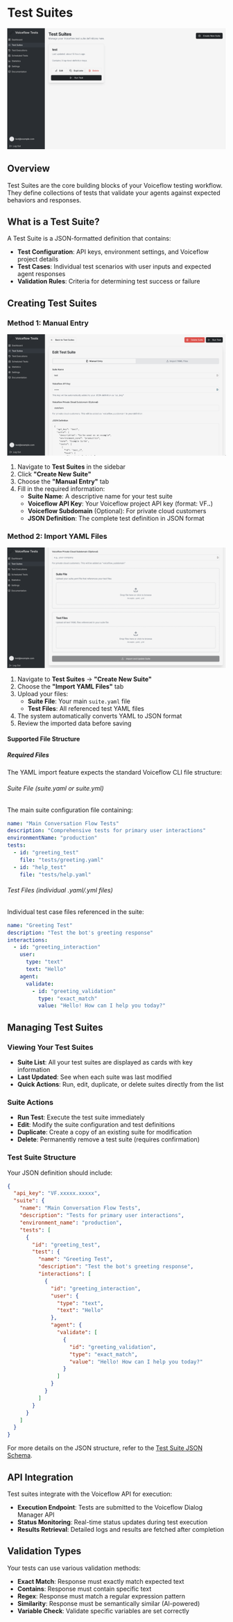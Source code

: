 # Test Suites

<p align="center">
  <img alt="Test Suite" src="/images/test-platform/test-suites.png" />
</p>

## Overview
Test Suites are the core building blocks of your Voiceflow testing workflow. They define collections of tests that validate your agents against expected behaviors and responses.

## What is a Test Suite?
A Test Suite is a JSON-formatted definition that contains:
- **Test Configuration**: API keys, environment settings, and Voiceflow project details
- **Test Cases**: Individual test scenarios with user inputs and expected agent responses
- **Validation Rules**: Criteria for determining test success or failure

## Creating Test Suites

### Method 1: Manual Entry

<p align="center">
  <img alt="Dashboard" src="/images/test-platform/test-suite-detail.png" />
</p>

1. Navigate to **Test Suites** in the sidebar
2. Click **"Create New Suite"**
3. Choose the **"Manual Entry"** tab
4. Fill in the required information:
   - **Suite Name**: A descriptive name for your test suite
   - **Voiceflow API Key**: Your Voiceflow project API key (format: VF.*****.*****)
   - **Voiceflow Subdomain** (Optional): For private cloud customers
   - **JSON Definition**: The complete test definition in JSON format

### Method 2: Import YAML Files

<p align="center">
  <img alt="Dashboard" src="/images/test-platform/yaml-import.png" />
</p>

1. Navigate to **Test Suites** → **"Create New Suite"**
2. Choose the **"Import YAML Files"** tab
3. Upload your files:
   - **Suite File**: Your main `suite.yaml` file
   - **Test Files**: All referenced test YAML files
4. The system automatically converts YAML to JSON format
5. Review the imported data before saving

#### Supported File Structure

##### Required Files
The YAML import feature expects the standard Voiceflow CLI file structure:

###### Suite File (suite.yaml or suite.yml)
The main suite configuration file containing:
```yaml
name: "Main Conversation Flow Tests"
description: "Comprehensive tests for primary user interactions"
environmentName: "production"
tests:
  - id: "greeting_test"
    file: "tests/greeting.yaml"
  - id: "help_test"  
    file: "tests/help.yaml"
```

###### Test Files (individual .yaml/.yml files)
Individual test case files referenced in the suite:
```yaml
name: "Greeting Test"
description: "Test the bot's greeting response"
interactions:
  - id: "greeting_interaction"
    user:
      type: "text"
      text: "Hello"
    agent:
      validate:
        - id: "greeting_validation"
          type: "exact_match"
          value: "Hello! How can I help you today?"
```



## Managing Test Suites

### Viewing Your Test Suites
- **Suite List**: All your test suites are displayed as cards with key information
- **Last Updated**: See when each suite was last modified
- **Quick Actions**: Run, edit, duplicate, or delete suites directly from the list

### Suite Actions
- **Run Test**: Execute the test suite immediately
- **Edit**: Modify the suite configuration and test definitions
- **Duplicate**: Create a copy of an existing suite for modification
- **Delete**: Permanently remove a test suite (requires confirmation)

### Test Suite Structure
Your JSON definition should include:
```json
{
  "api_key": "VF.xxxxx.xxxxx",
  "suite": {
    "name": "Main Conversation Flow Tests",
    "description": "Tests for primary user interactions",
    "environment_name": "production",
    "tests": [
      {
        "id": "greeting_test",
        "test": {
          "name": "Greeting Test",
          "description": "Test the bot's greeting response",
          "interactions": [
            {
              "id": "greeting_interaction",
              "user": {
                "type": "text",
                "text": "Hello"
              },
              "agent": {
                "validate": [
                  {
                    "id": "greeting_validation",
                    "type": "exact_match",
                    "value": "Hello! How can I help you today?"
                  }
                ]
              }
            }
          ]
        }
      }
    ]
  }
}
```

For more details on the JSON structure, refer to the [Test Suite JSON Schema](https://docs.voiceflow.com/reference/post_api-v1-tests-execute#/).

## API Integration

Test suites integrate with the Voiceflow API for execution:

- **Execution Endpoint**: Tests are submitted to the Voiceflow Dialog Manager API
- **Status Monitoring**: Real-time status updates during test execution
- **Results Retrieval**: Detailed logs and results are fetched after completion

## Validation Types

Your tests can use various validation methods:

- **Exact Match**: Response must exactly match expected text
- **Contains**: Response must contain specific text
- **Regex**: Response must match a regular expression pattern
- **Similarity**: Response must be semantically similar (AI-powered)
- **Variable Check**: Validate specific variables are set correctly